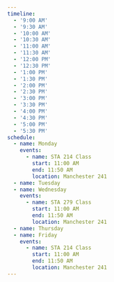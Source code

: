 ```yaml
---
timeline:
  - '9:00 AM'
  - '9:30 AM'
  - '10:00 AM'
  - '10:30 AM'
  - '11:00 AM'
  - '11:30 AM'
  - '12:00 PM'
  - '12:30 PM'
  - '1:00 PM'
  - '1:30 PM'
  - '2:00 PM'
  - '2:30 PM'
  - '3:00 PM'
  - '3:30 PM'
  - '4:00 PM'
  - '4:30 PM'
  - '5:00 PM'
  - '5:30 PM'
schedule:
  - name: Monday
    events:
      - name: STA 214 Class
        start: 11:00 AM
        end: 11:50 AM
        location: Manchester 241
  - name: Tuesday
  - name: Wednesday
    events:
      - name: STA 279 Class
        start: 11:00 AM
        end: 11:50 AM
        location: Manchester 241
  - name: Thursday
  - name: Friday
    events:
      - name: STA 214 Class
        start: 11:00 AM
        end: 11:50 AM
        location: Manchester 241
---
```

